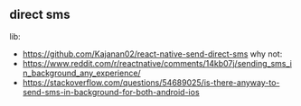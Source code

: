 ## direct sms
lib:
- https://github.com/Kajanan02/react-native-send-direct-sms
why not:
- https://www.reddit.com/r/reactnative/comments/14kb07j/sending_sms_in_background_any_experience/
- https://stackoverflow.com/questions/54689025/is-there-anyway-to-send-sms-in-background-for-both-android-ios
